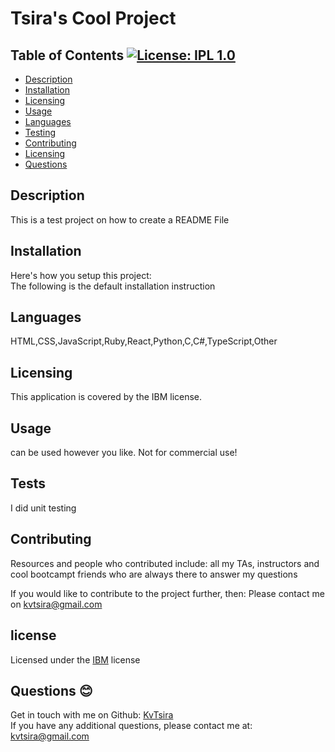 
# Tsira's Cool Project
## Table of Contents [![License: IPL 1.0](https://img.shields.io/badge/License-IPL_1.0-blue.svg)](https://opensource.org/licenses/IPL-1.0)

- [Description](#description)
- [Installation](#installation)
- [Licensing](#licensing)
- [Usage](#usage)
- [Languages](#languages)
- [Testing](#tests)
- [Contributing](#contributing)
- [Licensing](#license)
- [Questions](#questions)
    
## Description <a name="description"></a>
This is a test project on how to create a README File 

## Installation <a name="installation"></a>
Here's how you setup this project:<br />
The following is the default installation instruction  

## Languages <a name="languages"></a>
HTML,CSS,JavaScript,Ruby,React,Python,C,C#,TypeScript,Other  

## Licensing <a name="licensing"></a> 
This application is covered by the IBM license. 

## Usage <a name="usage"></a> 
can be used however you like. Not for commercial use! 

## Tests  <a name="tests"></a> 
I did unit testing 

## Contributing <a name="contributing"></a> 
Resources and people who contributed include: all my TAs, instructors and cool bootcampt friends who are always there to answer my questions 

If you would like to contribute to the project further, then: Please contact me on kvtsira@gmail.com 
<br /> 

## license <a name="license"></a> 
Licensed under the [IBM](https://opensource.org/licenses/IPL-1.0)  license 


## Questions 😊 <a name="questions"></a> 
Get in touch with me on Github: [KvTsira](https://github.com/KvTsira)
<br />
If you have any additional questions, please contact me at: kvtsira@gmail.com
